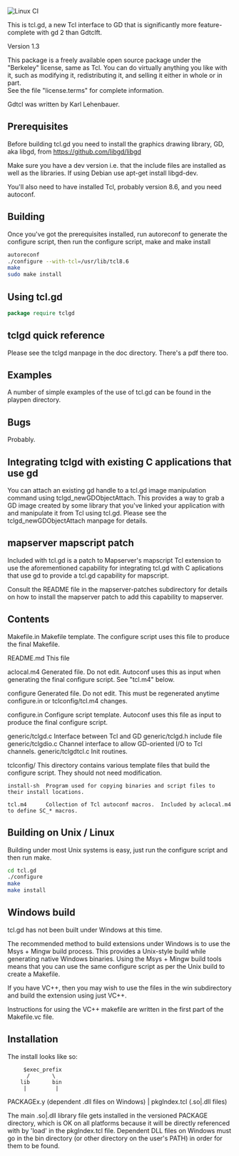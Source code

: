 ![Linux CI](https://github.com/flightaware/tcl.gd/workflows/Linux%20CI/badge.svg)

This is tcl.gd, a new Tcl interface to GD that is significantly more feature-
complete with gd 2 than Gdtclft.

Version 1.3

This package is a freely available open source package under the "Berkeley"
license, same as Tcl.  You can do virtually anything you like with it, such as 
modifying it, redistributing it, and selling it either in whole or in part.  
See the file "license.terms" for complete information.

Gdtcl was written by Karl Lehenbauer.

## Prerequisites

Before building tcl.gd you need to install the graphics drawing library, GD, aka libgd, from https://github.com/libgd/libgd

Make sure you have a dev version i.e. that the include files are installed as well as the libraries.  If using Debian use apt-get install libgd-dev.

You'll also need to have installed Tcl, probably version 8.6, and you need autoconf.

## Building

Once you've got the prerequisites installed, run autoreconf to generate the configure script, then run the configure script, make and make install

```sh
autoreconf
./configure --with-tcl=/usr/lib/tcl8.6
make
sudo make install
```

## Using tcl.gd

```tcl
package require tclgd
```

## tclgd quick reference

Please see the tclgd manpage in the doc directory.  There's a pdf there too.

## Examples

A number of simple examples of the use of tcl.gd can be found in the playpen directory.

## Bugs

Probably.

## Integrating tclgd with existing C applications that use gd

You can attach an existing gd handle to a tcl.gd image manipulation command using tclgd_newGDObjectAttach.  This provides a way to grab a GD image created by some library that you've linked your application with and manipulate it from Tcl using tcl.gd.  Please see the tclgd_newGDObjectAttach manpage for details.

## mapserver mapscript patch

Included with tcl.gd is a patch to Mapserver's mapscript Tcl extension to use the aforementioned capability for integrating tcl.gd with C aplications that use gd to provide a tcl.gd capability for mapscript.

Consult the README file in the mapserver-patches subdirectory for details on how to install the mapserver patch to add this capability to mapserver.


## Contents

Makefile.in	Makefile template.  The configure script uses this file to produce the final Makefile.

README.md		This file

aclocal.m4	Generated file.  Do not edit.  Autoconf uses this as input when generating the final configure script.  See "tcl.m4" below.

configure	Generated file.  Do not edit.  This must be regenerated anytime configure.in or tclconfig/tcl.m4 changes.

configure.in	Configure script template.  Autoconf uses this file as input to produce the final configure script.

generic/tclgd.c		Interface between Tcl and GD
generic/tclgd.h		include file
generic/tclgdio.c	Channel interface to allow GD-oriented I/O to Tcl channels.
generic/tclgdtcl.c	Init routines.


tclconfig/	This directory contains various template files that build the configure script.  They should not need modification.

	install-sh	Program used for copying binaries and script files to their install locations.

	tcl.m4		Collection of Tcl autoconf macros.  Included by aclocal.m4 to define SC_* macros.

## Building on Unix / Linux

Building under most Unix systems is easy, just run the configure script and then run make. 

```sh
cd tcl.gd
./configure
make
make install
```

## Windows build

tcl.gd has not been built under Windows at this time.

The recommended method to build extensions under Windows is to use the Msys + Mingw build process. This provides a Unix-style build while generating native Windows binaries. Using the Msys + Mingw build tools means that you can use the same configure script as per the Unix build to create a Makefile.

If you have VC++, then you may wish to use the files in the win subdirectory and build the extension using just VC++. 

Instructions for using the VC++ makefile are written in the first part of the Makefile.vc file.

## Installation

The install looks like so:

         $exec_prefix
          /       \
        lib       bin
         |         |
   PACKAGEx.y   (dependent .dll files on Windows)
         |
  pkgIndex.tcl (.so|.dll files)

The main .so|.dll library file gets installed in the versioned PACKAGE directory, which is OK on all platforms because it will be directly referenced with by 'load' in the pkgIndex.tcl file.  Dependent DLL files on Windows must go in the bin directory (or other directory on the user's PATH) in order for them to be found.


